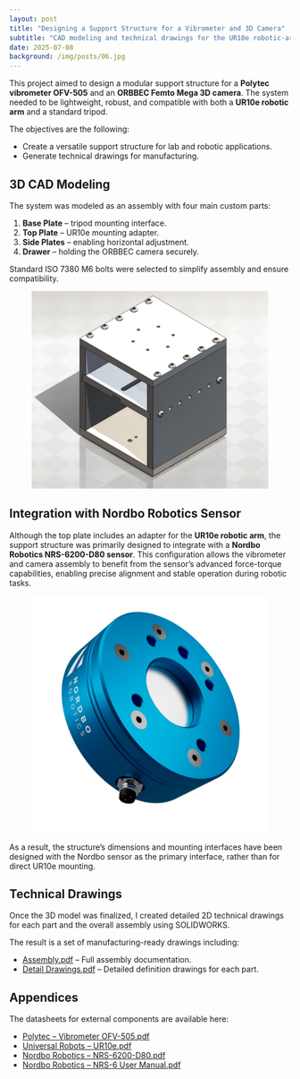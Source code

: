 ```yaml
---
layout: post
title: "Designing a Support Structure for a Vibrometer and 3D Camera"
subtitle: "CAD modeling and technical drawings for the UR10e robotic-arm and tripod integration"
date: 2025-07-08
background: /img/posts/06.jpg
---
```


This project aimed to design a modular support structure for a **Polytec vibrometer OFV-505** and an **ORBBEC Femto Mega 3D camera**. The system needed to be lightweight, robust, and compatible with both a **UR10e robotic arm** and a standard tripod.

The objectives are the following:

- Create a versatile support structure for lab and robotic applications.  
- Generate technical drawings for manufacturing.  

## 3D CAD Modeling

The system was modeled as an assembly with four main custom parts:  

1. **Base Plate** – tripod mounting interface.  
2. **Top Plate** – UR10e mounting adapter.  
3. **Side Plates** – enabling horizontal adjustment.  
4. **Drawer** – holding the ORBBEC camera securely.  

Standard ISO 7380 M6 bolts were selected to simplify assembly and ensure compatibility.

<figure style="text-align: center;">
  <a href="/img/posts/2025-07-09-Designing-a-Support-Structure-for-a-Vibrometer-and-3D-Camera/assembly.png" class="lightbox">
    <img src="/img/posts/2025-07-09-Designing-a-Support-Structure-for-a-Vibrometer-and-3D-Camera/assembly.png" class="img-fit" alt="3D CAD assembly of support structure for Polytec vibrometer and ORBBEC camera mounted on Nordbo Robotics sensor" />
  </a>
</figure>

## Integration with Nordbo Robotics Sensor

Although the top plate includes an adapter for the **UR10e robotic arm**, the support structure was primarily designed to integrate with a **Nordbo Robotics NRS-6200-D80 sensor**. This configuration allows the vibrometer and camera assembly to benefit from the sensor’s advanced force-torque capabilities, enabling precise alignment and stable operation during robotic tasks.

<figure style="text-align: center">
  <a href="/img/posts/2025-07-09-Designing-a-Support-Structure-for-a-Vibrometer-and-3D-Camera/NRS-6200-D80.jpg" class="lightbox">
    <img src="/img/posts/2025-07-09-Designing-a-Support-Structure-for-a-Vibrometer-and-3D-Camera/NRS-6200-D80.jpg"  style="width: 500px;" class="img-fit" alt="NRS-6200-D80 Nordbo Robotics sensor" />
  </a>
</figure>

As a result, the structure’s dimensions and mounting interfaces have been designed with the Nordbo sensor as the primary interface, rather than for direct UR10e mounting.

## Technical Drawings

Once the 3D model was finalized, I created detailed 2D technical drawings for each part and the overall assembly using SOLIDWORKS.  

The result is a set of manufacturing-ready drawings including:  

- [Assembly.pdf](/img/posts/2025-07-09-Designing-a-Support-Structure-for-a-Vibrometer-and-3D-Camera/files/Assembly.pdf) – Full assembly documentation.  
- [Detail Drawings.pdf](/img/posts/2025-07-09-Designing-a-Support-Structure-for-a-Vibrometer-and-3D-Camera/files/Detail-Drawings.pdf) – Detailed definition drawings for each part.  

## Appendices

The datasheets for external components are available here:  

- [Polytec – Vibrometer OFV-505.pdf](/img/posts/2025-07-09-Designing-a-Support-Structure-for-a-Vibrometer-and-3D-Camera/files/polytec-vibrometer-ofv-505-datasheet.pdf)  
- [Universal Robots – UR10e.pdf](/img/posts/2025-07-09-Designing-a-Support-Structure-for-a-Vibrometer-and-3D-Camera/files/ur10e-datasheet.pdf)  
- [Nordbo Robotics – NRS-6200-D80.pdf](/img/posts/2025-07-09-Designing-a-Support-Structure-for-a-Vibrometer-and-3D-Camera/files/NRS-6200-D80-Datasheet.pdf)  
- [Nordbo Robotics – NRS-6 User Manual.pdf](/img/posts/2025-07-09-Designing-a-Support-Structure-for-a-Vibrometer-and-3D-Camera/files/NRS-6-for-Universal-Robots-User-Manual.pdf)  

<br>
